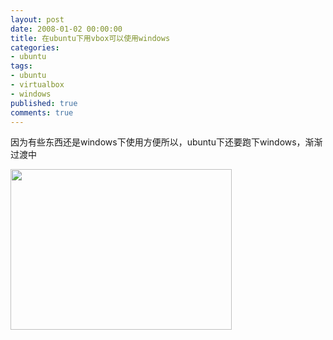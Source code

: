 ```yaml
---
layout: post
date: 2008-01-02 00:00:00
title: 在ubuntu下用vbox可以使用windows
categories:
- ubuntu
tags:
- ubuntu
- virtualbox
- windows
published: true
comments: true
---
```

<p> 因为有些东西还是windows下使用方便所以，ubuntu下还要跑下windows，渐渐过渡中</p>

<p><img src="/image.axd?picture=Screenshot.png" style="width: 354px; height: 257px" height="257" width="354" /></p>
